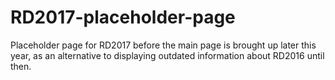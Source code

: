 # RD2017-placeholder-page
Placeholder page for RD2017 before the main page is brought up later this year, as an alternative to displaying outdated information about RD2016 until then.
